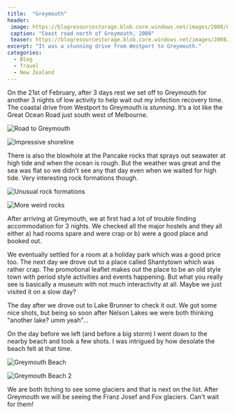 ```yaml
---
title:  "Greymouth"
header:
 image: https://blogresourcestorage.blob.core.windows.net/images/2008/02/IMG_5364-header.jpg
 caption: "Coast road north of Greymouth, 2008"
 teaser: https://blogresourcestorage.blob.core.windows.net/images/2008/02/IMG_5364-tn.jpg
excerpt: "It was a stunning drive from Westport to Greymouth."
categories: 
  - Blog
  - Travel
  - New Zealand
---
```

On the 21st of February, after 3 days rest we set off to Greymouth for another 3 nights of low activity to help wait out my infection recovery time.
The coastal drive from Westport to Greymouth is _stunning_. It’s a lot like the Great Ocean Road just south west of Melbourne.

![Road to Greymouth](https://blogresourcestorage.blob.core.windows.net/images/smugmug/IMG_5361.jpg)

![Impressive shoreline](https://blogresourcestorage.blob.core.windows.net/images/smugmug/IMG_5426.jpg)

There is also the blowhole at the Pancake rocks that sprays out seawater at high tide and when the ocean is rough. But the weather was great and the sea was flat so we didn't see any that day even when we waited for high tide. Very interesting rock formations though.

![Unusual rock formations](https://blogresourcestorage.blob.core.windows.net/images/smugmug/IMG_5387.jpg)

![More weird rocks](https://blogresourcestorage.blob.core.windows.net/images/smugmug/IMG_5404.jpg)

After arriving at Greymouth, we at first had a lot of trouble finding accommodation for 3 nights. We checked all the major hostels and they all either
a) had rooms spare and were crap or
b) were a good place and booked out.

We eventually settled for a room at a holiday park which was a good price too. The next day we drove out to a place called Shantytown which was rather crap. The promotional leaflet makes out the place to be an old style town with period style activities and events happening. But what you really see is basically a museum with not much interactivity at all. Maybe we just visited it on a slow day?

The day after we drove out to Lake Brunner to check it out. We got some nice shots, but being so soon after Nelson Lakes we were both thinking "another lake? umm yeah"...

On the day before we left (and before a big storm) I went down to the nearby beach and took a few shots. I was intrigued by how desolate the beach felt at that time.

![Greymouth Beach](https://blogresourcestorage.blob.core.windows.net/images/smugmug/IMG_5607.jpg)

![Greymouth Beach 2](https://blogresourcestorage.blob.core.windows.net/images/smugmug/IMG_5612.jpg)

We are both itching to see some glaciers and that is next on the list. After Greymouth we will be seeing the Franz Josef and Fox glaciers. Can't wait for them!